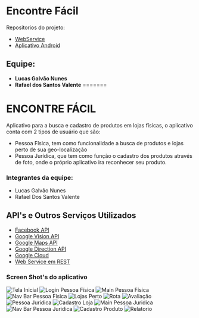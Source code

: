 # **Encontre Fácil** #
Repositorios do projeto:

* [WebService](https://github.com/LucasGalvaoNunes/encontrefacil-webservice)
* [Aplicativo Android](https://github.com/LucasGalvaoNunes/encontrefacil-android)
## **Equipe:** ##
* **Lucas Galvão Nunes**
* **Rafael dos Santos Valente**
=======
# ENCONTRE FÁCIL #

Aplicativo para a busca e cadastro de produtos em lojas físicas, o aplicativo conta com 2 tipos de usuário que são:

* Pessoa Física, tem como funcionalidade a busca de produtos e lojas perto de sua geo-localização
* Pessoa Jurídica, que tem como função o cadastro dos produtos através de foto, onde o próprio aplicativo ira reconhecer seu produto.

### Integrantes da equipe: ###

* Lucas Galvão Nunes
* Rafael Dos Santos Valente

## API's e Outros Serviços Utilizados ##

* [Facebook API](https://developers.facebook.com/)
* [Google Vision API](https://cloud.google.com/vision/)
* [Google Maps API](https://developers.google.com/maps/?hl=pt-br)
* [Google Direction API](https://developers.google.com/maps/documentation/directions/?hl=pt-br)
* [Google Cloud](cloud.google.com)
* [Web Service em REST](https://github.com/LucasGalvaoNunes/encontrefacil-webservice)

### Screen Shot's do aplicativo ###
![Tela Inicial](https://bitbucket.org/repo/Loozjz5/images/1296795479-Screenshot_20170612-124008.jpg)
![Login Pessoa Física](https://bitbucket.org/repo/Loozjz5/images/2908848740-Screenshot_20170612-124015.jpg)
![Main Pessoa Física](https://bitbucket.org/repo/Loozjz5/images/1533393293-Screenshot_20170612-124136.jpg)
![Nav Bar Pessoa Física](https://bitbucket.org/repo/Loozjz5/images/1839292963-Screenshot_20170612-124141.jpg)
![Lojas Perto](https://bitbucket.org/repo/Loozjz5/images/34512891-Screenshot_20170612-124222.jpg)
![Rota](https://bitbucket.org/repo/Loozjz5/images/3190695435-Screenshot_20170612-124250.jpg)
![Avaliação](https://bitbucket.org/repo/Loozjz5/images/259405175-Screenshot_20170612-124315.jpg)
![Pessoa Juridica](https://bitbucket.org/repo/Loozjz5/images/2518127147-Screenshot_20170612-124011.jpg)
![Cadastro Loja](https://bitbucket.org/repo/Loozjz5/images/1232199272-Screenshot_20170612-124026.jpg)
![Main Pessoa Juridica](https://bitbucket.org/repo/Loozjz5/images/1670666392-Screenshot_20170612-124347.jpg)
![Nav Bar Pessoa Juridica](https://bitbucket.org/repo/Loozjz5/images/167796647-Screenshot_20170612-124431.jpg)
![Cadastro Produto](https://bitbucket.org/repo/Loozjz5/images/1692055498-Screenshot_20170612-124350.jpg)
![Relatorio](https://bitbucket.org/repo/Loozjz5/images/3073292322-Screenshot_20170612-124425.jpg)
